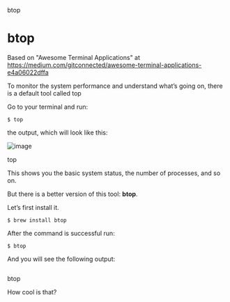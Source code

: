 btop
# btop

Based on "Awesome Terminal Applications" at https://medium.com/gitconnected/awesome-terminal-applications-e4a06022dffa

To monitor the system performance and understand what’s going on, there is a default tool called top

Go to your terminal and run:

```
$ top
```

the output, which will look like this:

![image](https://github.com/vanHeemstraSystems/btop/assets/1499433/aeabfe98-3eab-4b50-90b4-5c4e59302351)

top

This shows you the basic system status, the number of processes, and so on.

But there is a better version of this tool: **btop**.

Let’s first install it.

```
$ brew install btop
```

After the command is successful run:

```
$ btop
```

And you will see the following output:

![]()

btop

How cool is that?
